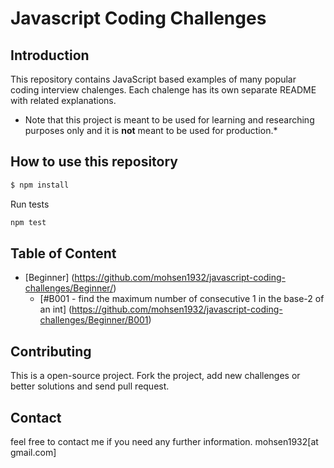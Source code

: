 # Javascript Coding Challenges
## Introduction

This repository contains JavaScript based examples of many popular coding interview chalenges. Each chalenge has its own separate README with related explanations.

* Note that this project is meant to be used for learning and researching purposes
only and it is **not** meant to be used for production.*


## How to use this repository

```bash
$ npm install
```

Run tests
```bash
npm test
```

## Table of Content
* [Beginner] (https://github.com/mohsen1932/javascript-coding-challenges/Beginner/)
  * [#B001 - find the maximum number of consecutive 1 in the base-2 of an int] (https://github.com/mohsen1932/javascript-coding-challenges/Beginner/B001)




## Contributing

This is a open-source project. Fork the project, add new challenges or better solutions and send pull request.

## Contact

feel free to contact me if you need any further information.
mohsen1932[at gmail.com]
